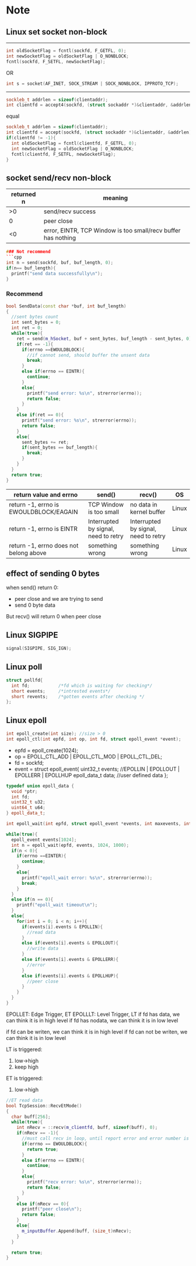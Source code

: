 # Note
## Linux set socket non-block
---
```cpp
int oldSocketFlag = fcntl(sockfd, F_GETFL, 0);
int newSocketFlag = oldSocketFlag | O_NONBLOCK;
fcntl(sockfd, F_SETFL, newSocketFlag);
```
OR
```cpp
int s = socket(AF_INET, SOCK_STREAM | SOCK_NONBLOCK, IPPROTO_TCP);
```
---
```cpp
sockleb_t addrlen = sizeof(clientaddr);
int clientfd = accept4(sockfd, (struct sockaddr *)&clientaddr, &addrlen, SOCK_NONBLOCK);
```
equal
```cpp
sockleb_t addrlen = sizeof(clientaddr);
int clientfd = accept(sockfd, (struct sockaddr *)&clientaddr, &addrlen);
if(clientfd != -1){
  int oldSocketFlag = fcntl(clientfd, F_GETFL, 0);
  int newSocketFlag = oldSocketFlag | O_NONBLOCK;
  fcntl(clientfd, F_SETFL, newSocketFlag);
}
```

## socket send/recv non-block
|returned n|meaning|
|----|----|
|>0|send/recv success|
|0|peer close|
|<0|error, EINTR, TCP Window is too small/recv buffer has nothing|

```cpp
### Not recommend
```cpp
int n = send(sockfd, buf, buf_length, 0);
if(n== buf_length){
  printf("send data successfully\n");
}
```
### Recommend
```cpp
bool SendData(const char *buf, int buf_length)
{
  //sent bytes count
  int sent_bytes = 0;
  int ret = 0;
  while(true){
    ret = send(m_hSocket, buf + sent_bytes, buf_length - sent_bytes, 0);
    if(ret == -1){
      if(errno ==EWOULDBLOCK){
        //if cannot send, should buffer the unsent data
        break;
      }
      else if(errno == EINTR){
        continue;
      }
      else{
        printf("send error: %s\n", strerror(errno));
        return false;
      }
    }
    else if(ret == 0){
      printf("send error: %s\n", strerror(errno));
      return false;
    }
    else{
      sent_bytes += ret;
      if(sent_bytes == buf_length){
        break;
      }
    }
  }
  return true;
}
```
|return value and errno|send()|recv()|OS|
|----|----|----|----|
|return -1, errno is EWOULDBLOCK/EAGAIN|TCP Window is too small|no data in kernel buffer|Linux|
|return -1, errno is EINTR|Interrupted by signal, need to retry|Interrupted by signal, need to retry|Linux|
|return -1, errno does not belong above|something wrong|something wrong|Linux|

## effect of sending 0 bytes
when send() return 0:
- peer close and we are trying to send
- send 0 byte data

But recv() will return 0 when peer close

## Linux SIGPIPE
```cpp
signal(SIGPIPE, SIG_IGN);
```

## Linux poll
```cpp
struct pollfd{
  int fd;           /*fd which is waiting for checking*/
  short events;     /*intrested events*/
  short revents;    /*gotten events after checking */
};
```

## Linux epoll
```cpp
int epoll_create(int size); //size > 0
int epoll_ctl(int epfd, int op, int fd, struct epoll_event *event);
```
- epfd = epoll_create(1024);
- op = EPOLL_CTL_ADD | EPOLL_CTL_MOD | EPOLL_CTL_DEL;
- fd = sockfd;
- event = struct epoll_event{
  uint32_t events; //EPOLLIN | EPOLLOUT | EPOLLERR | EPOLLHUP
  epoll_data_t data; //user defined data
};

```cpp
typedef union epoll_data {
  void *ptr;
  int fd;
  uint32_t u32;
  uint64_t u64;
} epoll_data_t;
```

```cpp
int epoll_wait(int epfd, struct epoll_event *events, int maxevents, int timeout);
```
```cpp
while(true){
  epoll_event events[1024];
  int n = epoll_wait(epfd, events, 1024, 1000);
  if(n < 0){
    if(errno ==EINTER){
      continue;
    }
    else{
      printf("epoll_wait error: %s\n", strerror(errno));
      break;
    }
  }
  else if(n == 0){
    printf("epoll_wait timeout\n");
  }
  else{
    for(int i = 0; i < n; i++){
      if(events[i].events & EPOLLIN){
        //read data
      }
      else if(events[i].events & EPOLLOUT){
        //write data
      }
      else if(events[i].events & EPOLLERR){
        //error
      }
      else if(events[i].events & EPOLLHUP){
        //peer close
      }
    }
  }
}
```
EPOLLET: Edge Trigger, ET 
EPOLLLT: Level Trigger, LT
if fd has data,   we can think it is in high level
if fd has nodata, we can think it is in low level

if fd can be writen,     we can think it is in high level
if fd can not be writen, we can think it is in low level

LT is triggered:
1. low->high
2. keep high

ET is triggered:
1. low->high

```cpp
//ET read data
bool TcpSession::RecvEtMode()
{
  char buff[256];
  while(true){
    int nRecv = ::recv(m_clientfd, buff, sizeof(buff), 0);
    if(nRecv == -1){
      //must call recv in loop, until report error and error number is EWOULDBLOCK, which means read all the data
      if(errno == EWOULDBLOCK){
        return true;
      }
      else if(errno == EINTR){
        continue;
      }
      else{
        printf("recv error: %s\n", strerror(errno));
        return false;
      }
    }
    else if(nRecv == 0){
      printf("peer close\n");
      return false;
    }
    else{
      m_inputBuffer.Append(buff, (size_t)nRecv);
    }
  }

  return true;
}
```